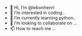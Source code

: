 - 👋 Hi, I’m @lebonhenri
- 👀 I’m interested in coding..
- 🌱 I’m currently learning python..
- 💞️ I’m looking to collaborate on ...
- 📫 How to reach me ...

<!---
lebonhenri/lebonhenri is a ✨ special ✨ repository because its `README.md` (this file) appears on your GitHub profile.
You can click the Preview link to take a look at your changes.
--->
